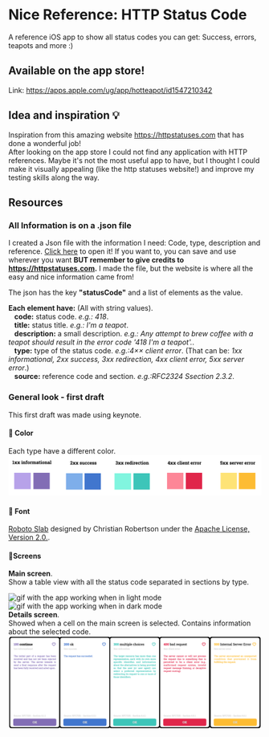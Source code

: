 # Nice Reference: HTTP Status Code 
A reference iOS app to show all status codes you can get: Success, errors, teapots and more :)

## Available on the app store!
Link: https://apps.apple.com/ug/app/hotteapot/id1547210342

## Idea and inspiration 💡
Inspiration from this amazing website https://httpstatuses.com that has done a wonderful job!     
After looking on the app store I could not find any application with HTTP references. Maybe it's not the most useful app to have, but I thought I could make it visually appealing (like the http statuses website!) and improve my testing skills along the way.   

## Resources
### All Information is on a .json file
I created a Json file with the information I need: Code, type, description and reference. [Click here](https://github.com/juliaYamamoto/App_httpStatusCode/blob/main/httpStatusCode.json) to open it! 
If you want to, you can save and use wherever you want **BUT remember to give credits to https://httpstatuses.com.** I made the file, but the website is where all the easy and nice information came from!

The json has the key **"statusCode"** and a list of elements as the value.    

**Each element have:** (All with string values).    
&nbsp;&nbsp; **code:** status code. *e.g.: 418*.    
&nbsp;&nbsp; **title:** status title. *e.g.: I'm a teapot*.    
&nbsp;&nbsp; **description:** a small description. *e.g.: Any attempt to brew coffee with a teapot should result in the error code '418 I'm a teapot'.*.    
&nbsp;&nbsp; **type:** type of the status code. *e.g.:4×× client error*. (That can be: *1xx informational, 2xx success, 3xx redirection, 4xx client error, 5xx server error*.)  
&nbsp;&nbsp; **source:** reference code and section. *e.g.:RFC2324 Ssection 2.3.2*.    

### General look - first draft
This first draft was made using keynote.            

#### 🎨 Color
Each type have a different color.     
![image with the colors used on the app](readmeImages/colors.png)

#### 🔡 Font
[Roboto Slab](https://fonts.google.com/specimen/Roboto+Slab) designed by Christian Robertson under the [Apache License, Version 2.0.](http://www.apache.org/licenses/LICENSE-2.0).    

#### 📱Screens
**Main screen**.            
Show a table view with all the status code separated in sections by type.

<div style="float:left;">
   <img src="readmeImages/lightMode_HotTeaPot.gif" alt="gif with the app working when in light mode" width="175" height="310">
   <img src="readmeImages/darkMode_HoTTeaPot.gif" alt="gif with the app working when in dark mode" width="175" height="310">
</div>

**Details screen**.       
Showed when a cell on the main screen is selected. Contains information about the selected code.      
![image with the colors used on the app](readmeImages/detailsScreen.png)









